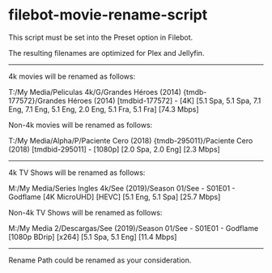 # filebot-movie-rename-script

This script must be set into the Preset option in Filebot.

The resulting filenames are optimized for Plex and Jellyfin.

-----
4k movies will be renamed as follows:

T:/My Media/Peliculas 4k/G/Grandes Héroes (2014) {tmdb-177572}/Grandes Héroes (2014) [tmdbid-177572] - [4K] [5.1 Spa, 5.1 Spa, 7.1 Eng, 7.1 Eng, 5.1 Eng, 2.0 Eng, 5.1 Fra, 5.1 Fra] [74.3 Mbps]

Non-4k movies will be renamed as follows:

T:/My Media/Alpha/P/Paciente Cero (2018) {tmdb-295011}/Paciente Cero (2018) [tmdbid-295011] - [1080p] [2.0 Spa, 2.0 Eng] [2.3 Mbps]

-----
4k TV Shows will be renamed as follows:

M:/My Media/Series Ingles 4k/See (2019)/Season 01/See - S01E01 - Godflame [4K MicroUHD] [HEVC] [5.1 Eng, 5.1 Spa] [25.7 Mbps]

Non-4k TV Shows will be renamed as follows:

M:/My Media 2/Descargas/See (2019)/Season 01/See - S01E01 - Godflame [1080p BDrip] [x264] [5.1 Spa, 5.1 Eng] [11.4 Mbps]

----

Rename Path could be renamed as your consideration.
